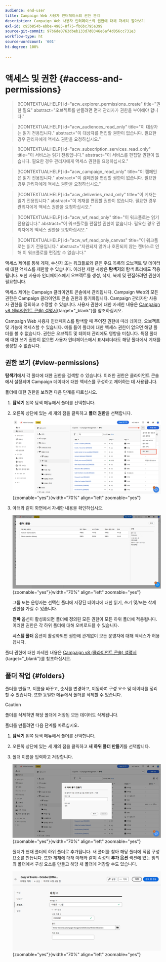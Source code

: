```yaml
---
audience: end-user
title: Campaign Web 사용자 인터페이스의 권한 관리
description: Campaign Web 사용자 인터페이스의 권한에 대해 자세히 알아보기
exl-id: c95b854b-ebbe-4985-8f75-fb6bc795a399
source-git-commit: 97b6de0763dbeb133d7d0346e6af4d056cc731e3
workflow-type: ht
source-wordcount: '601'
ht-degree: 100%

---
```


# 액세스 및 권한 {#access-and-permissions}

>[!CONTEXTUALHELP]
>id="acw_explorer_permissions_create"
>title="권한 필요"
>abstract="오브젝트를 만들려면 먼저 관리자가 권한을 부여해야 합니다."


>[!CONTEXTUALHELP]
>id="acw_audiences_read_only"
>title="이 대상자는 읽기 전용입니다."
>abstract="이 대상자를 편집할 권한이 없습니다. 필요한 경우 관리자에게 액세스 권한을 요청하십시오."


>[!CONTEXTUALHELP]
>id="acw_subscription_services_read_only"
>title="이 서비스는 읽기 전용입니다."
>abstract="이 서비스를 편집할 권한이 없습니다. 필요한 경우 관리자에게 액세스 권한을 요청하십시오."


>[!CONTEXTUALHELP]
>id="acw_campaign_read_only"
>title="이 캠페인은 읽기 전용입니다."
>abstract="이 캠페인을 편집할 권한이 없습니다. 필요한 경우 관리자에게 액세스 권한을 요청하십시오."

>[!CONTEXTUALHELP]
>id="acw_deliveries_read_only"
>title="이 게재는 읽기 전용입니다."
>abstract="이 게재를 편집할 권한이 없습니다. 필요한 경우 관리자에게 액세스 권한을 요청하십시오."


>[!CONTEXTUALHELP]
>id="acw_wf_read_only"
>title="이 워크플로는 읽기 전용입니다."
>abstract="이 워크플로를 편집할 권한이 없습니다. 필요한 경우 관리자에게 액세스 권한을 요청하십시오."

>[!CONTEXTUALHELP]
>id="acw_wf_read_only_canvas"
>title="이 워크플로는 읽기 전용입니다."
>abstract="지원되지 않거나 호환되지 않는 캔버스로 인해 이 워크플로를 편집할 수 없습니다."

액세스 제어를 통해 게재, 수신자 또는 워크플로와 같은 주요 목록의 오브젝트 및 데이터에 대한 액세스를 제한할 수 있습니다. 이러한 제한 사항은 **탐색기**&#x200B;의 탐색 트리에도 적용됩니다. 또한 사용자 인터페이스에서 오브젝트를 생성, 삭제, 복제 및 편집하려면 권한이 필요합니다.

액세스 제어는 Campaign 클라이언트 콘솔에서 관리됩니다. Campaign Web의 모든 권한은 Campaign 클라이언트 콘솔 권한과 동기화됩니다. Campaign 관리자만 사용자 권한을 정의하고 수정할 수 있습니다. 사용자 권한에 대한 자세한 내용은 [Campaign v8 (클라이언트 콘솔) 설명서](https://experienceleague.adobe.com/docs/campaign/campaign-v8/admin/permissions/gs-permissions.html?lang=ko){target="_blank"}를 참조하십시오.

Campaign Web 사용자 인터페이스를 탐색할 때 주어진 권한에 따라 데이터, 오브젝트 및 기능에 액세스할 수 있습니다. 예를 들어 폴더에 대한 액세스 권한이 없으면 해당 폴더를 볼 수 없습니다. 권한은 오브젝트 및 데이터 관리에도 영향을 미칩니다. 특정 폴더에 대한 쓰기 권한이 없으면 사용자 인터페이스에서 표시되더라도 해당 폴더에서 게재를 생성할 수 없습니다.

## 권한 보기 {#view-permissions}

**탐색기**&#x200B;에서 각 폴더에 대한 권한을 검색할 수 있습니다. 이러한 권한은 클라이언트 콘솔에서 설정되며 Campaign 데이터에 대한 액세스를 구성하고 제어하는 &#x200B;&#x200B;데 사용됩니다.

폴더에 대한 권한을 보려면 다음 단계를 따르십시오.

1. **탐색기** 왼쪽 탐색 메뉴에서 폴더를 선택합니다.
1. 오른쪽 상단에 있는 세 개의 점을 클릭하고 **폴더 권한**&#x200B;을 선택합니다.

   ![](assets/permissions-view-menu.png){zoomable=&quot;yes&quot;}{width="70%" align="left" zoomable="yes"}

1. 아래와 같이 화면에서 자세한 내용을 확인하십시오.

   ![](assets/permissions-view-screen.png){zoomable=&quot;yes&quot;}{width="70%" align="left" zoomable="yes"}

   그룹 또는 운영자는 선택한 폴더에 저장된 데이터에 대한 읽기, 쓰기 및/또는 삭제 권한을 가질 수 있습니다.

   **전파** 옵션이 활성화되면 폴더에 정의된 모든 권한이 모든 하위 폴더에 적용됩니다. 이러한 권한은 각 하위 폴더에 대해 오버로드될 수 있습니다.

   **시스템 폴더** 옵션이 활성화되면 권한에 관계없이 모든 운영자에 대해 액세스가 허용됩니다.

폴더 권한에 대한 자세한 내용은 [Campaign v8 (클라이언트 콘솔) 설명서](https://experienceleague.adobe.com/docs/campaign/campaign-v8/admin/permissions/folder-permissions.html?lang=ko){target="_blank"}를 참조하십시오.


## 폴더 작업 {#folders}

폴더를 만들고, 이름을 바꾸고, 순서를 변경하고, 이동하여 구성 요소 및 데이터를 정리할 수 있습니다. 또한 동일한 메뉴에서 폴더를 삭제할 수 있습니다.

>[!CAUTION]
>
>폴더를 삭제하면 해당 폴더에 저장된 모든 데이터도 삭제됩니다.

폴더를 만들려면 다음 단계를 따르십시오.

1. **탐색기** 왼쪽 탐색 메뉴에서 폴더를 선택합니다.
1. 오른쪽 상단에 있는 세 개의 점을 클릭하고 **새 하위 폴더 만들기**&#x200B;를 선택합니다.
1. 폴더 이름을 입력하고 저장합니다.

   ![](assets/create-new-subfolder.png){zoomable=&quot;yes&quot;}{width="70%" align="left" zoomable="yes"}

   폴더가 현재 폴더의 하위 폴더로 추가됩니다. 새 폴더를 찾아 해당 폴더에 직접 구성 요소를 만듭니다. 또한 게재에 대해 아래와 같이 속성의 **추가 옵션** 섹션에 있는 임의의 폴더에서 구성 요소를 만들고 해당 새 폴더에 저장할 수도 있습니다.

   ![](assets/delivery-properties-folder.png){zoomable=&quot;yes&quot;}{width="70%" align="left" zoomable="yes"}
